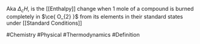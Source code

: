 Aka $\Delta_{c}H$, is the [[Enthalpy]] change when 1 mole of a compound is burned completely in $\ce{ O_{2} }$ from its elements in their standard states under [[Standard Conditions]]

#Chemistry #Physical #Thermodynamics #Definition